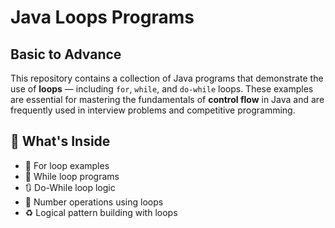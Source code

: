 # Java Loops Programs
## Basic to Advance
This repository contains a collection of Java programs that demonstrate the use of **loops** — including `for`, `while`, and `do-while` loops. These examples are essential for mastering the fundamentals of **control flow** in Java and are frequently used in interview problems and competitive programming.

## 📘 What's Inside

- 🔁 For loop examples
- 🔄 While loop programs
- 🔃 Do-While loop logic
- 🔢 Number operations using loops
- ♻️ Logical pattern building with loops

